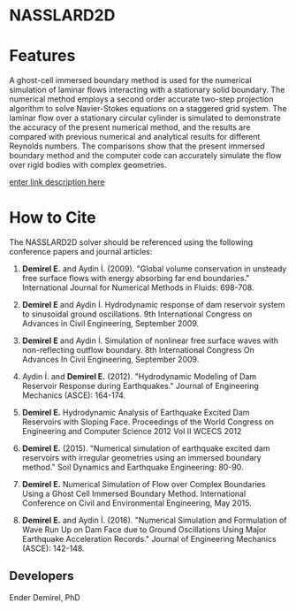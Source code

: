 # NASSLARD2D
# Features

A ghost-cell immersed boundary method is used for the numerical simulation of laminar flows interacting with a stationary solid boundary. The numerical method employs a second order accurate two-step projection algorithm to solve Navier-Stokes equations on a staggered grid system. The laminar flow over a stationary circular cylinder is simulated to demonstrate the accuracy of the present numerical method, and the results are compared with previous numerical and analytical results for different Reynolds numbers. The comparisons show that the present immersed boundary method and the computer code can accurately simulate the flow over rigid bodies with complex geometries.

[enter link description here](https://ibb.co/BGRgXSH)

# How to Cite

The NASSLARD2D solver should be referenced using the following conference papers and journal articles:

1.  **Demirel E.** and Aydin İ. (2009). "Global volume conservation in unsteady free surface flows with energy absorbing far end boundaries." International Journal for Numerical Methods in Fluids: 698-708.
    
2.  **Demirel E** and Aydin İ. Hydrodynamic response of dam reservoir system to sinusoidal ground oscillations. 9th International Congress on Advances in Civil Engineering, September 2009.
    
3.  **Demirel E** and Aydin İ. Simulation of nonlinear free surface waves with non-reflecting outflow boundary. 8th International Congress On Advances In Civil Engineering, September 2009.
    
4.  Aydin İ. and **Demirel E.** (2012). "Hydrodynamic Modeling of Dam Reservoir Response during Earthquakes." Journal of Engineering Mechanics (ASCE): 164-174.
    
5.  **Demirel E.** Hydrodynamic Analysis of Earthquake Excited Dam Reservoirs with Sloping Face. Proceedings of the World Congress on Engineering and Computer Science 2012 Vol II WCECS 2012
    
6.  **Demirel E.** (2015). "Numerical simulation of earthquake excited dam reservoirs with irregular geometries using an immersed boundary method." Soil Dynamics and Earthquake Engineering: 80-90.
    
7.  **Demirel E.** Numerical Simulation of Flow over Complex Boundaries Using a Ghost Cell Immersed Boundary Method. International Conference on Civil and Environmental Engineering, May 2015.
    
8.  **Demirel E.** and Aydin İ. (2016). "Numerical Simulation and Formulation of Wave Run Up on Dam Face due to Ground Oscillations Using Major Earthquake Acceleration Records." Journal of Engineering Mechanics (ASCE): 142-148.

## Developers

Ender Demirel, PhD

